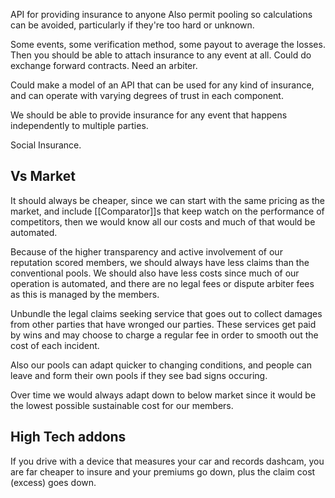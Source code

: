 API for providing insurance to anyone
Also permit pooling so calculations can be avoided, particularly if they're too hard or unknown.

Some events, some verification method, some payout to average the losses.
Then you should be able to attach insurance to any event at all.
Could do exchange forward contracts.
Need an arbiter.

Could make a model of an API that can be used for any kind of insurance, and can operate with varying degrees of trust in each component.

We should be able to provide insurance for any event that happens independently to multiple parties.  

Social Insurance.

## Vs Market
It should always be cheaper, since we can start with the same pricing as the market, and include [[Comparator]]s that keep watch on the performance of competitors, then we would know all our costs and much of that would be automated.

Because of the higher transparency and active involvement of our reputation scored members, we should always have less claims than the conventional pools.  We should also have less costs since much of our operation is automated, and there are no legal fees or dispute arbiter fees as this is managed by the members.

Unbundle the legal claims seeking service that goes out to collect damages from other parties that have wronged our parties.  These services get paid by wins and may choose to charge a regular fee in order to smooth out the cost of each incident.

Also our pools can adapt quicker to changing conditions, and people can leave and form their own pools if they see bad signs occuring.

Over time we would always adapt down to below market since it would be the lowest possible sustainable cost for our members.

## High Tech addons
If you drive with a device that measures your car and records dashcam, you are far cheaper to insure and your premiums go down, plus the claim cost (excess) goes down.


